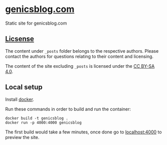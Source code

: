 # [genicsblog.com](https://genicsblog.com)

Static site for genicsblog.com

## [Licsense](https://github.com/genicsblog/genicsblog.com/blob/main/LICENSE.md)

The content under `_posts` folder belongs to the respective authors. Please contact the authors for questions relating to their content and licensing.

The content of the site excluding `_posts` is licensed under the [CC BY-SA 4.0](https://creativecommons.org/licenses/by-sa/4.0/).

## Local setup

Install [docker](https://docs.docker.com/get-docker).

Run these commands in order to build and run the container:

```shell
docker build -t genicsblog .
docker run -p 4000:4000 genicsblog
```

The first build would take a few minutes, once done go to [localhost:4000](http://localhost:4000) to preview the site.
